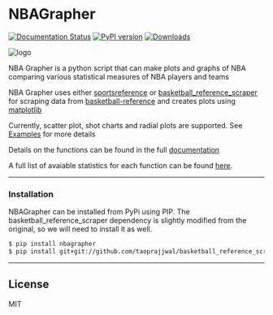 # NBAGrapher
[![Documentation Status](https://readthedocs.org/projects/nbagrapher/badge/?version=latest)](https://nbagrapher.readthedocs.io/en/latest/?badge=latest)
[![PyPI version](https://badge.fury.io/py/NBAGrapher.svg)](https://badge.fury.io/py/NBAGrapher)
[![Downloads](https://pepy.tech/badge/nbagrapher)](https://pepy.tech/project/nbagrapher)

![logo](https://taoprajjwal.com/wp-content/uploads/2020/07/d4c017ac-6d49-40e4-bc56-c88c8f541152_200x200.png)

NBA Grapher is a python script that can make plots and graphs of NBA comparing various statistical measures of NBA players and teams

NBA Grapher uses either [sportsreference](https://github.com/roclark/sportsreference) or [basketball_reference_scraper](https://github.com/vishaalagartha/basketball_reference_scraper) for scraping data from [basketball-reference](http://basketball-reference.com) and creates plots using [matplotlib](https://matplotlib.org/)

Currently, scatter plot, shot charts and radial plots are supported. See [Examples](Examples.md) for more details

Details on the functions can be found in the full [documentation](https://nbagrapher.readthedocs.io/en/latest/)

A full list of avaiable statistics for each function can be found [here](https://nbagrapher.readthedocs.io/en/latest/#list-of-available-stats).

---
### Installation
NBAGrapher can be installed from PyPi using PIP. The basketball_reference_scraper dependency is slightly modified from the original, so we will need to install it as well.
```sh
$ pip install nbagrapher
$ pip install git+git://github.com/taoprajjwal/basketball_reference_scraper@master
```
----
License
----

MIT


